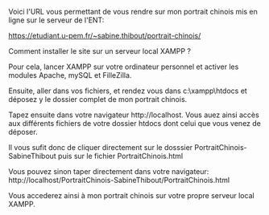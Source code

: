 Voici l'URL vous permettant de vous rendre sur mon portrait chinois mis en ligne
sur le serveur de l'ENT:

https://etudiant.u-pem.fr/~sabine.thibout/portrait-chinois/




Comment installer le site sur un serveur local XAMPP ?

Pour cela, lancer XAMPP sur votre ordinateur personnel et activer les modules Apache,
mySQL et FilleZilla.

Ensuite, aller dans vos fichiers, et rendez vous dans c:\xampp\htdocs et déposez y 
le dossier complet de mon portrait chinois. 

Tapez ensuite dans votre navigateur http://localhost. Vous auez ainsi accès aux
différents fichiers de votre dossier htdocs dont celui que vous venez de déposer.

Il vous sufit donc de cliquer directement sur le dosssier PortraitChinois-SabineThibout
puis sur le fichier PortraitChinois.html

Vous pouvez sinon taper directement dans votre navigateur:
http://localhost/PortraitChinois-SabineThibout/PortraitChinois.html

Vous accederez ainsi à mon portrait chinois sur votre propre serveur local XAMPP.

